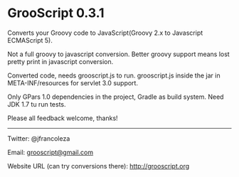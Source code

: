 GrooScript 0.3.1
================

Converts your Groovy code to JavaScript(Groovy 2.x to Javascript ECMAScript 5).

Not a full groovy to javascript conversion. Better groovy support means lost pretty print in javascript conversion.

Converted code, needs grooscript.js to run. grooscript.js inside the jar in META-INF/resources for servlet 3.0 support.

Only GPars 1.0 dependencies in the project, Gradle as build system. Need JDK 1.7 tu run tests.

Please all feedback welcome, thanks!

---

Twitter: @jfrancoleza

Email: grooscript@gmail.com

Website URL (can try conversions there): http://grooscript.org
